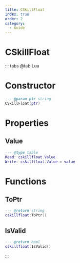 ```yaml
---
title: CSkillFloat
index: true
order: 2
category:
  - Guide
---
```


# CSkillFloat

::: tabs
@tab Lua
# Constructor
```lua
--- @param ptr string
CSkillFloat(ptr)
```
# Properties
## Value 
```lua
--- @type table
Read: cskillfloat.Value
Write: cskillfloat.Value = value
```
# Functions
## ToPtr
```lua
--- @return string
cskillfloat:ToPtr()
```
## IsValid
```lua
--- @return bool
cskillfloat:IsValid()
```

:::